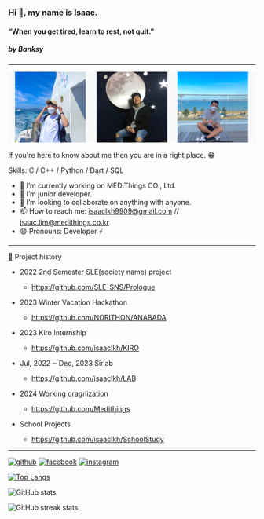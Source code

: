 ### Hi 👋, my name is Isaac.
#### “When you get tired, learn to rest, not quit.” 
##### by Banksy

-------------------

<img src="https://github.com/isaaclkh/isaaclkh.github.io/blob/main/img/banner.jpg">

If you're here to know about me then you are in a right place. 😁

Skills: C / C++ / Python / Dart / SQL

- 🔭 I’m currently working on MEDiThings CO., Ltd.
- 🌱 I’m junior developer.
- 👯 I’m looking to collaborate on anything with anyone.
- 📫 How to reach me: isaaclkh9909@gmail.com // isaac.lim@medithings.co.kr
- 😄 Pronouns: Developer ⚡️

-------------

🥳 Project history

- 2022 2nd Semester SLE(society name) project
  - https://github.com/SLE-SNS/Prologue
    
- 2023 Winter Vacation Hackathon
  - https://github.com/NORITHON/ANABADA
    
- 2023 Kiro Internship
  - https://github.com/isaaclkh/KIRO
    
- Jul, 2022 ~ Dec, 2023 Sirlab
  - https://github.com/isaaclkh/LAB
    
- 2024 Working oragnization
  - https://github.com/Medithings
    
- School Projects
  - https://github.com/isaaclkh/SchoolStudy

------------

[<img src='https://cdn.jsdelivr.net/npm/simple-icons@3.0.1/icons/github.svg' alt='github' height='40'>](https://github.com/isaaclkh)  [<img src='https://cdn.jsdelivr.net/npm/simple-icons@3.0.1/icons/facebook.svg' alt='facebook' height='40'>](https://www.facebook.com/임건호)  [<img src='https://cdn.jsdelivr.net/npm/simple-icons@3.0.1/icons/instagram.svg' alt='instagram' height='40'>](https://www.instagram.com/gun_9909/) 

[![Top Langs](https://github-readme-stats.vercel.app/api/top-langs/?username=isaaclkh)](https://github.com/anuraghazra/github-readme-stats)

![GitHub stats](https://github-readme-stats.vercel.app/api?username=isaaclkh&show_icons=true)  

![GitHub streak stats](https://github-readme-streak-stats.herokuapp.com/?user=isaaclkh)  
